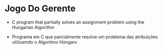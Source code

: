 # Jogo Do Gerente

* C program that partially solves an assignment problem using the Hungarian Algorithm

* Programa em C que parcialmente resolve um problema das atribuições utilizamdo o Algoritmo Húngaro
